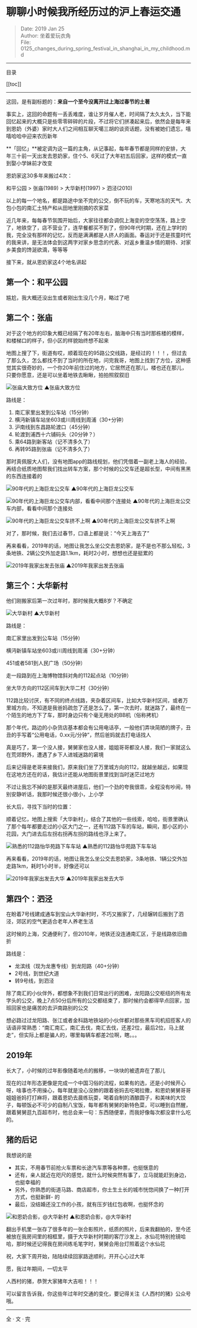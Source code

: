 # 聊聊小时候我所经历过的沪上春运交通

> Date: 2019 Jan 25<br />
> Author: 坐着爱玩衣角<br />
> File: 0125_changes_during_spring_festival_in_shanghai_in_my_childhood.md
---

目录

[[toc]]

---

这回，是有副标题的：**来自一个至今没离开过上海过春节的土著**

事实上，这回的命题有一丢丢难度，谁让岁月催人老，时间隔了太久太久，当下能回忆起来的大概只是些零零碎碎的片段，不过将它们拼凑起来后，依然会是每年来到恩奶（外婆）家时大人们之间相互聊天噶三胡的谈资话题，没有被她们遗忘，嘻嘻哈哈中迎来农历新年

**「回忆」**被定调为这一篇的主角，从记事起，每年春节都是同样的安排，大年三十前一天出发去恩奶家，住个5、6天过了大年初五后回家，这样的模式一直到娶小学妹前才改变

恩奶家这30多年来搬过4次：

和平公园  >  张庙(1989)  >  大华新村(1997)  >  泗泾(2010)

以上的每一个地名，都是路途中坐不完的公交，倒不玩的车，天寒地冻的天气、大包小包的南汇土特产和从田地里刚摘的农家菜

近几年来，每每春节氛围开始后，大家往往都会调侃上海变的空空荡荡，路上空了，地铁空了，店不营业了，连早餐都买不到了，但90年代时期，还在上学时的我，完全没有那样的记忆，反而是满满都是人挤人的画面。春运对于还是孩童时代的我来讲，是无法体会到这两字对家乡思念的代表、对返乡重温乡情的期待、对家乡美食的馋涎欲滴，等等等

接下来，就从恩奶家这4个地名讲起

## 第一个：和平公园

尴尬，我大概还没出生或者刚出生没几个月，略过了吧

## 第二个：张庙

对于这个地方的印象大概已经隔了有20年左右，脑海中只有当时那栋楼的模样，和楼梯口的样子，但小区的样貌始终想不起来

地图上搜了下，街道有哎，顺着现在的95路公交线路，是经过的！！！，但过去了那么久，怎么都找不到了当时的所在地，问完我哥，地图上找到了方位，这种感觉其实很奇妙的，一个你20年前住过的地方，它居然还在那儿，楼也还在那儿，只要你愿意，还是可以坐着地铁去瞅瞅，拍拍照叙叙旧

![张庙大致方位](~@images/2019/0125_changes_during_spring_festival_in_shanghai_in_my_childhood/map_of_zhangmiao.png)
▲张庙大致方位

路线是：

1. 南汇家里出发到公车站（15分钟）
2. 横沔新镇车站坐603或川周线到周浦（30+分钟）
3. 沪南线到东昌路轮渡口（45分钟）
4. 轮渡到浦西十六铺码头（20分钟？）
5. 乘64路到新客站（记不清多久了）
6. 再转95路到张庙（记不清多久了）

那时真佩服大人们，没有地图app的路线规划，他们凭借着一副老上海人的经验，再结合纸质地图帮我们找出转车方案，那个时候的公交车还是超长型，中间有黑黑的东西连接着的

![90年代的上海巨龙公交车](~@images/2019/0125_changes_during_spring_festival_in_shanghai_in_my_childhood/old_bus_station.jpeg)
▲90年代的上海巨龙公交车

![90年代的上海巨龙公交车内部，看看中间那个连接处](~@images/2019/0125_changes_during_spring_festival_in_shanghai_in_my_childhood/bus_inside.jpeg)
▲90年代的上海巨龙公交车内部，看看中间那个连接处

![90年代的上海巨龙公交车挤不上啊](~@images/2019/0125_changes_during_spring_festival_in_shanghai_in_my_childhood/crowd_bus.jpeg)
▲90年代的上海巨龙公交车挤不上啊

对了，那时候，我们去过春节，口语上都是说：“今天上海去了”

再来看看，2019年的话，地图让我怎么坐公交去恩奶家，是不是也不那么轻松，3条地铁、2辆公交外加走路1.1km，耗时2小时，想想也还是挺累的

![2019年我家出发去张庙](~@images/2019/0125_changes_during_spring_festival_in_shanghai_in_my_childhood/way_to_zhangmiao.jpeg)
▲2019年我家出发去张庙

## 第三个：大华新村

他们刚搬家后第一次过年时，那时候我大概8岁？不确定

![大华新村](~@images/2019/0125_changes_during_spring_festival_in_shanghai_in_my_childhood/map_of_dahua.png)
▲大华新村

路线是：

南汇家里出发到公车站（15分钟）

横沔新镇车站坐603或川周线到周浦（30+分钟）

451或者581到人民广场（50分钟）

走一段路到在上海博物馆斜对角的112起点站（10分钟）

坐大华方向的112区间车到大华二村（30分钟）

112路比较讨厌，有不同的终点线路，夹杂着区间车，比如大华新村区间，或者万里城方向，不知道是我爸妈疏忽了还是怎么了，第一次去时，就迷路了，最终在一个陌生的地方下了车，那时身边只有个毫无用处的BB机（俗称拷机）

那个年代，路边的小杂货店基本都会有公用电话亭，一般他们弄块简陋的牌子，丑丑的手写着“公用电话，0.xx元/分钟”，然后爸妈就去打电话找人

真是巧了，第一个没人接，舅舅家也没人接，姐姐哥哥都没人接，我们一家就这么在荒郊野外，遭遇了乡下人进城迷路的窘境

后来记得是老哥来接我们，原来我们坐了万里城方向的112，就越坐越远，如果现在这地方还在的话，我估计还能从地图街景里找到当时迷茫过地方

不过让我忘不掉的是那天最终进屋后，他们一个劲的夸我很乖，全程没有吵闹，特别安静听话，我那时候还很小很小，上小学

长大后，寻找下当时的位置：

顺着记忆，地图上搜索「大华新村」，结合了其他的一些线索，哈哈，街景里确认了那个每年都要走过的小区大门之一，还有112路下车的车站，瞬间，那小区的小花园，大门进去后左拐右拐再左拐的路线也浮上来了。

![熟悉的112路怡华苑路下车车站](~@images/2019/0125_changes_during_spring_festival_in_shanghai_in_my_childhood/bus_station_of_dahua.png)
▲熟悉的112路怡华苑路下车车站

再来看看，2019年的话，地图让我怎么坐公交去恩奶家，3条地铁、1辆公交外加走路1km，耗时1小时半，好像还可以

![2019年我家出发去大华](~@images/2019/0125_changes_during_spring_festival_in_shanghai_in_my_childhood/way_to_dahua.jpeg)
▲2019年我家出发去大华

## 第四个：泗泾

在盼着7号线建成通车到宝山大华新村时，不巧又搬家了，几经辗转后搬到了泗泾，郊区的空气更适合老年人养老生活

这时候的上海，交通便利了，但2010年，地铁还没连通南汇区，于是线路依旧曲折

路线是：

- 龙滨线（现为龙惠专线）到龙阳路（40+分钟）
- 2号线，到世纪大道
- 转9号线，到泗泾

除了南汇的小伙伴外，都想象不到我们日常出行的困难，龙阳路公交枢纽的所有龙字头的公交，晚上7点50分后所有的公交都结束了，那时候约会都得早点回家，加班回家也是痛苦的去沪南路别的公交

想必路过过龙阳路、张江或者金科路地铁站的小伙伴都对那些黑车司机招揽客人的话语非常熟悉：“南汇南汇，南汇去伐，南汇去伐，还差2位，最后2位，马上就走”，但实际上都是骗人的，哪里每辆车都差2位啊，瞎。。。

## 2019年

长大了，小时候的过年影像随着地点的搬移，一块块的被遗弃在了那儿

现在的过年形态更像是完成一个中国习俗的流程，如果有的选，还是小时候开心呀，啥事也不用操心，每年就是没心没肺的跟着爸妈去吃喝拉撒，和恩奶舅舅哥哥姐姐爸妈打打麻将，跟着恩奶去晨练玩耍，喝着自制的酒酿圆子，和美味的大饺子，每顿饭必不可少的自制八宝饭，每年都有舅舅的新特色菜，可以睡到自然醒，跟着舅舅逛九百超市时，他总会来一句：东西随便拿，而我好像每次都没拿什么吃的。

## 猪的后记

我想说的是

- 其实，不用春节前抢火车票和长途汽车票等各种票，也挺惬意的
- 还有，亲人就近在咫尺的感觉，就什么时候突然有事了，立马就能赶到身边，也挺幸福的
- 另外，你熟悉的街道马路、商店超市，你土生土长的城市恍惚间换了一种打开方式，也挺新鲜- 的
- 最后，没结婚还没工作的小孩，就有压岁钱红包收啊，也挺怀念的

![和恩奶合影，@大华新村](~@images/2019/0125_changes_during_spring_festival_in_shanghai_in_my_childhood/with_grandma.jpeg)
▲和恩奶合影，@大华新村

翻出手机里一张存了很多年的一张合影照片，纸质的照片，后来我翻拍的，至今还被放在我房间里的相框里，摄于大华新村时期的客厅沙发上，水仙花特别抢镜哈哈，那时候还记得我在房间练毛笔字时，舅舅会用台灯照着这个水仙花

祝，大家下周开始，陆陆续续回家路途顺利，开开心心过大年

愿，我过年期间，一切太平

人西村的猪，恭贺大家猪年大吉啦！！！

可以留言告诉我，你这些年过年时交通的变化，要记得关注《人西村的猪》公众号哦。

---

全  ·  文  ·  完